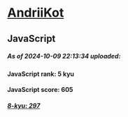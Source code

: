 # [AndriiKot](https://www.codewars.com/users/AndriiKot) 
## JavaScript
##### As of 2024-10-09 22:13:34 uploaded:
#### JavaScript rank: 5 kyu
#### JavaScript score: 605
##### [8-kyu: 297](https://github.com/AndriiKot/JavaScript__CodeWars/tree/main/kyu-8)
